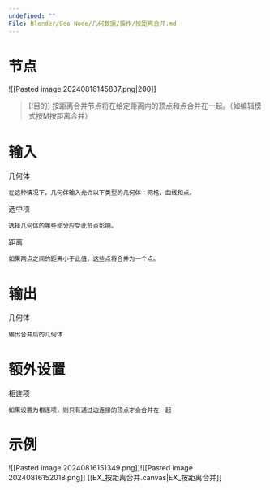 ```yaml
---
undefined: ""
File: Blender/Geo Node/几何数据/操作/按距离合并.md
---
```

# 节点
![[Pasted image 20240816145837.png|200]]

>[!目的]
>按距离合并节点将在给定距离内的顶点和点合并在一起。（如编辑模式按M按距离合并）

# 输入
几何体

	在这种情况下，几何体输入允许以下类型的几何体：网格、曲线和点。
选中项

	选择几何体的哪些部分应受此节点影响。
距离

	如果两点之间的距离小于此值，这些点将合并为一个点。

# 输出
几何体

	输出合并后的几何体

# 额外设置
相连项

	如果设置为相连项，则只有通过边连接的顶点才会合并在一起

# 示例
![[Pasted image 20240816151349.png]]![[Pasted image 20240816152018.png]]
[[EX_按距离合并.canvas|EX_按距离合并]]